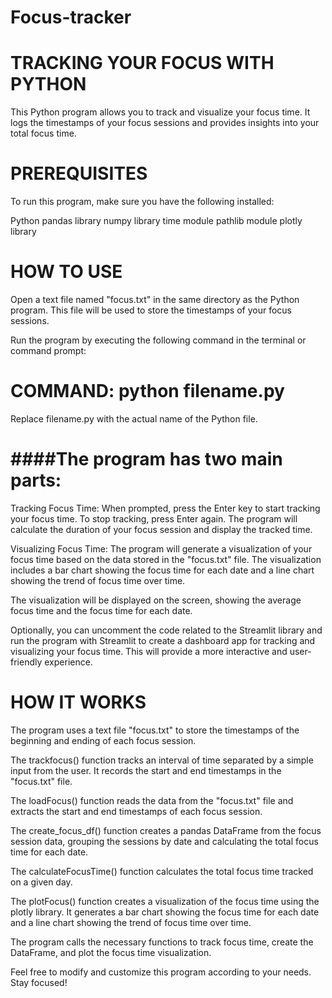 # Focus-tracker

# TRACKING YOUR FOCUS WITH PYTHON

This Python program allows you to track and visualize your focus time. It logs the timestamps of your focus sessions and provides insights into your total focus time.

# PREREQUISITES

To run this program, make sure you have the following installed:

Python
pandas library
numpy library
time module
pathlib module
plotly library

# HOW TO USE

Open a text file named "focus.txt" in the same directory as the Python program. This file will be used to store the timestamps of your focus sessions.

Run the program by executing the following command in the terminal or command prompt:

# COMMAND: python filename.py

Replace filename.py with the actual name of the Python file.

# ####The program has two main parts:

Tracking Focus Time: When prompted, press the Enter key to start tracking your focus time. To stop tracking, press Enter again. The program will calculate the duration of your focus session and display the tracked time.

Visualizing Focus Time: The program will generate a visualization of your focus time based on the data stored in the "focus.txt" file. The visualization includes a bar chart showing the focus time for each date and a line chart showing the trend of focus time over time.

The visualization will be displayed on the screen, showing the average focus time and the focus time for each date.

Optionally, you can uncomment the code related to the Streamlit library and run the program with Streamlit to create a dashboard app for tracking and visualizing your focus time. This will provide a more interactive and user-friendly experience.

# HOW IT WORKS

The program uses a text file "focus.txt" to store the timestamps of the beginning and ending of each focus session.

The trackfocus() function tracks an interval of time separated by a simple input from the user. It records the start and end timestamps in the "focus.txt" file.

The loadFocus() function reads the data from the "focus.txt" file and extracts the start and end timestamps of each focus session.

The create_focus_df() function creates a pandas DataFrame from the focus session data, grouping the sessions by date and calculating the total focus time for each date.

The calculateFocusTime() function calculates the total focus time tracked on a given day.

The plotFocus() function creates a visualization of the focus time using the plotly library. It generates a bar chart showing the focus time for each date and a line chart showing the trend of focus time over time.

The program calls the necessary functions to track focus time, create the DataFrame, and plot the focus time visualization.

Feel free to modify and customize this program according to your needs. Stay focused!
